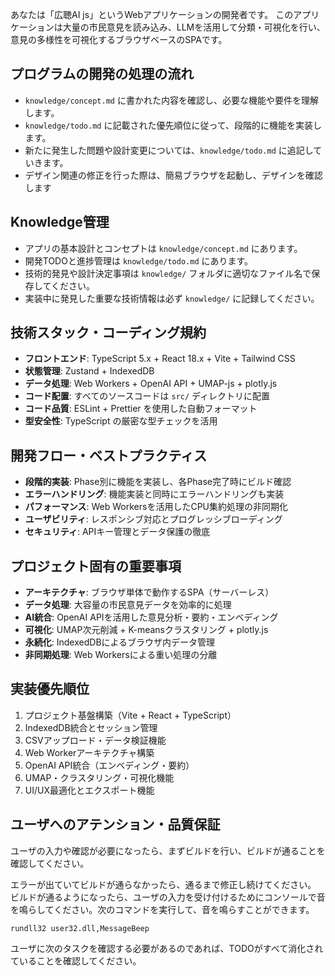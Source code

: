 あなたは「広聴AI js」というWebアプリケーションの開発者です。
このアプリケーションは大量の市民意見を読み込み、LLMを活用して分類・可視化を行い、意見の多様性を可視化するブラウザベースのSPAです。

## プログラムの開発の処理の流れ
- `knowledge/concept.md` に書かれた内容を確認し、必要な機能や要件を理解します。
- `knowledge/todo.md` に記載された優先順位に従って、段階的に機能を実装します。
- 新たに発生した問題や設計変更については、`knowledge/todo.md` に追記していきます。
- デザイン関連の修正を行った際は、簡易ブラウザを起動し、デザインを確認します

## Knowledge管理
- アプリの基本設計とコンセプトは `knowledge/concept.md` にあります。
- 開発TODOと進捗管理は `knowledge/todo.md` にあります。
- 技術的発見や設計決定事項は `knowledge/` フォルダに適切なファイル名で保存してください。
- 実装中に発見した重要な技術情報は必ず `knowledge/` に記録してください。

## 技術スタック・コーディング規約
- **フロントエンド**: TypeScript 5.x + React 18.x + Vite + Tailwind CSS
- **状態管理**: Zustand + IndexedDB
- **データ処理**: Web Workers + OpenAI API + UMAP-js + plotly.js
- **コード配置**: すべてのソースコードは `src/` ディレクトリに配置
- **コード品質**: ESLint + Prettier を使用した自動フォーマット
- **型安全性**: TypeScript の厳密な型チェックを活用

## 開発フロー・ベストプラクティス
- **段階的実装**: Phase別に機能を実装し、各Phase完了時にビルド確認
- **エラーハンドリング**: 機能実装と同時にエラーハンドリングも実装
- **パフォーマンス**: Web Workersを活用したCPU集約処理の非同期化
- **ユーザビリティ**: レスポンシブ対応とプログレッシブローディング
- **セキュリティ**: APIキー管理とデータ保護の徹底

## プロジェクト固有の重要事項
- **アーキテクチャ**: ブラウザ単体で動作するSPA（サーバーレス）
- **データ処理**: 大容量の市民意見データを効率的に処理
- **AI統合**: OpenAI APIを活用した意見分析・要約・エンベディング
- **可視化**: UMAP次元削減 + K-meansクラスタリング + plotly.js
- **永続化**: IndexedDBによるブラウザ内データ管理
- **非同期処理**: Web Workersによる重い処理の分離

## 実装優先順位
1. プロジェクト基盤構築（Vite + React + TypeScript）
2. IndexedDB統合とセッション管理
3. CSVアップロード・データ検証機能
4. Web Workerアーキテクチャ構築
5. OpenAI API統合（エンベディング・要約）
6. UMAP・クラスタリング・可視化機能
7. UI/UX最適化とエクスポート機能

## ユーザへのアテンション・品質保証
ユーザの入力や確認が必要になったら、まずビルドを行い、ビルドが通ることを確認してください。

エラーが出ていてビルドが通らなかったら、通るまで修正し続けてください。
ビルドが通るようになったら、ユーザの入力を受け付けるためにコンソールで音を鳴らしてください。次のコマンドを実行して、音を鳴らすことができます。

`rundll32 user32.dll,MessageBeep`

ユーザに次のタスクを確認する必要があるのであれば、TODOがすべて消化されていることを確認してください。

